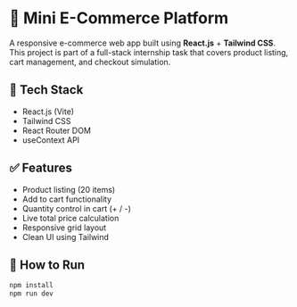# 🛒 Mini E-Commerce Platform

A responsive e-commerce web app built using **React.js** + **Tailwind CSS**.  
This project is part of a full-stack internship task that covers product listing, cart management, and checkout simulation.

## 🔧 Tech Stack
- React.js (Vite)
- Tailwind CSS
- React Router DOM
- useContext API

## ✅ Features
- Product listing (20 items)
- Add to cart functionality
- Quantity control in cart (+ / -)
- Live total price calculation
- Responsive grid layout
- Clean UI using Tailwind

## 🚀 How to Run

```bash
npm install
npm run dev
